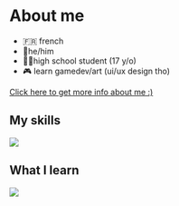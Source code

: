 
<h1>About me</h1>

- 🇫🇷 french
- 👦he/him
- 👨‍🎓high school student (17 y/o)
- 🎮 learn gamedev/art (ui/ux design tho)
</li>

<a href="https://kevfr8.github.io/">Click here to get more info about me :)</a>

<h2>My skills</h2>
<p>
  <a href="https://skillicons.dev">
    <img src="https://skillicons.dev/icons?i=photoshop,premiere,html,css,figma" />
  </a>
</p>

<h2>What I learn</h2>
<p>
  <a href="https://skillicons.dev">
    <img src="https://skillicons.dev/icons?i=godot" />
  </a>
</p>


